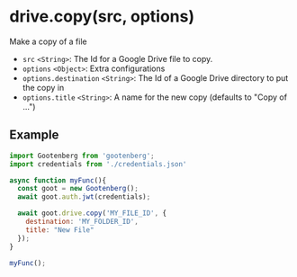 # drive.copy(src, options)

Make a copy of a file

- `src` `<String>`: The Id for a Google Drive file to copy.
- `options` `<Object>`: Extra configurations
- `options.destination` `<String>`: The Id of a Google Drive directory to put the copy in
- `options.title` `<String>`: A name for the new copy (defaults to "Copy of ...")

## Example
```javascript
import Gootenberg from 'gootenberg';
import credentials from './credentials.json'

async function myFunc(){
  const goot = new Gootenberg();
  await goot.auth.jwt(credentials);

  await goot.drive.copy('MY_FILE_ID', {
    destination: 'MY_FOLDER_ID',
    title: "New File"
  });
}

myFunc();
```
